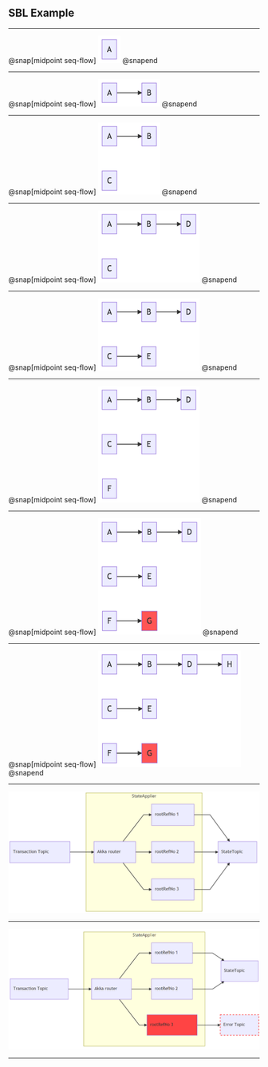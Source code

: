 ## SBL Example

---

@snap[midpoint seq-flow]
![](img/sbl-nodes/node1.png)
@snapend

---

@snap[midpoint seq-flow]
![](img/sbl-nodes/node2.png)
@snapend

---

@snap[midpoint seq-flow]
![](img/sbl-nodes/node3.png)
@snapend

---

@snap[midpoint seq-flow]
![](img/sbl-nodes/node4.png)
@snapend

---

@snap[midpoint seq-flow]
![](img/sbl-nodes/node5.png)
@snapend

---

@snap[midpoint seq-flow]
![](img/sbl-nodes/node6.png)
@snapend

---

@snap[midpoint seq-flow]
![](img/sbl-nodes/node7.png)
@snapend

---

@snap[midpoint seq-flow]
![](img/sbl-nodes/node8.png)
@snapend

---

![](img/akka-ok-status.png)


---

![](img/akka-error-status.png)

---